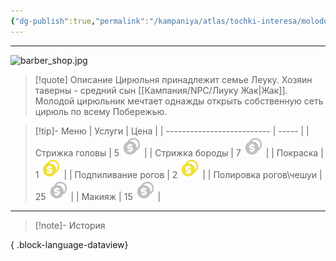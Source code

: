 ```yaml
---
{"dg-publish":true,"permalink":"/kampaniya/atlas/tochki-interesa/molodoj-starik/","tags":["location/barber"],"created":"2025-01-08T08:30:48.445+03:00","updated":"2025-01-10T08:09:47.341+03:00"}
---
```



<hr></hr>

![barber_shop.jpg](/img/user/%D0%90%D1%81%D1%81%D0%B5%D1%82%D1%8B/%D0%90%D1%82%D0%BB%D0%B0%D1%81/barber_shop.jpg)


> [!quote] Описание
>Цирюльня принадлежит семье Леуку. Хозяин таверны - средний сын [[Кампания/NPC/Лиуку Жак\|Жак]].
>Молодой цирюльник мечтает однажды открыть собственную сеть цирюль по всему Побережью.



> [!tip]- Меню
> | Услуги                  | Цена |
> | -------------------------- | ----- |
> | Стрижка головы  | 5 <img src="https://raw.githubusercontent.com/lazyfox24/digitalgarden/172951fea8eb56f33829eb0364db8e74282c5a29/src/site/img/test/SilverCoinsFill.svg" />  |
> | Стрижка бороды  | 7 <img src="https://raw.githubusercontent.com/lazyfox24/digitalgarden/172951fea8eb56f33829eb0364db8e74282c5a29/src/site/img/test/SilverCoinsFill.svg" />  |
> | Покраска  | 1 <img src="https://raw.githubusercontent.com/lazyfox24/digitalgarden/172951fea8eb56f33829eb0364db8e74282c5a29/src/site/img/test/GoldCoinsFill.svg" />  |
> | Подпиливание рогов  | 2 <img src="https://raw.githubusercontent.com/lazyfox24/digitalgarden/172951fea8eb56f33829eb0364db8e74282c5a29/src/site/img/test/GoldCoinsFill.svg" />  |
> | Полировка рогов\чешуи  | 25 <img src="https://raw.githubusercontent.com/lazyfox24/digitalgarden/172951fea8eb56f33829eb0364db8e74282c5a29/src/site/img/test/SilverCoinsFill.svg" />  |
> | Макияж  | 15 <img src="https://raw.githubusercontent.com/lazyfox24/digitalgarden/172951fea8eb56f33829eb0364db8e74282c5a29/src/site/img/test/SilverCoinsFill.svg" />  |



<hr></hr>

> [!note]- История
>  
{ .block-language-dataview}

